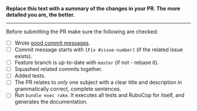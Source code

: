 **Replace this text with a summary of the changes in your PR.
The more detailed you are, the better.**

-----------------

Before submitting the PR make sure the following are checked:

* [ ] Wrote [good commit messages][1].
* [ ] Commit message starts with `[Fix #issue-number]` (if the related issue exists).
* [ ] Feature branch is up-to-date with `master` (if not - rebase it).
* [ ] Squashed related commits together.
* [ ] Added tests.
* [ ] The PR relates to *only* one subject with a clear title
  and description in grammatically correct, complete sentences.
* [ ] Run `bundle exec rake`. It executes all tests and RuboCop for itself, and generates the documentation.

[1]: http://chris.beams.io/posts/git-commit/
